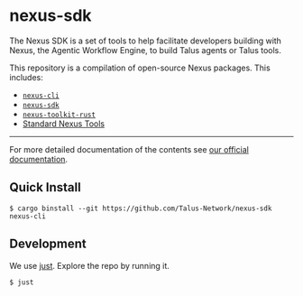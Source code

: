 # nexus-sdk

The Nexus SDK is a set of tools to help facilitate developers building with Nexus, the Agentic Workflow Engine, to build Talus agents or Talus tools.

This repository is a compilation of open-source Nexus packages. This includes:

- [`nexus-cli`][nexus-cli-repo]
- [`nexus-sdk`][nexus-sdk-repo]
- [`nexus-toolkit-rust`][nexus-toolkit-rust-repo]
- [Standard Nexus Tools][nexus-tools-repo]

---

For more detailed documentation of the contents see [our official documentation][nexus-docs].

## Quick Install

```console
$ cargo binstall --git https://github.com/Talus-Network/nexus-sdk nexus-cli
```

## Development

We use [just][just-repo]. Explore the repo by running it.

```console
$ just
```

<!-- List of references -->

[nexus-cli-repo]: https://github.com/Talus-Network/nexus-sdk/tree/main/cli
[nexus-sdk-repo]: https://github.com/Talus-Network/nexus-sdk/tree/main/sdk
[nexus-toolkit-rust-repo]: https://github.com/Talus-Network/nexus-sdk/tree/main/toolkit-rust
[nexus-tools-repo]: https://github.com/Talus-Network/nexus-sdk/tree/main/tools
[nexus-docs]: https://docs.talus.network
[just-repo]: https://github.com/casey/just
